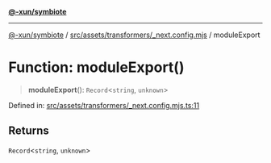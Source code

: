 [**@-xun/symbiote**](../../../../../README.md)

***

[@-xun/symbiote](../../../../../README.md) / [src/assets/transformers/\_next.config.mjs](../README.md) / moduleExport

# Function: moduleExport()

> **moduleExport**(): `Record`\<`string`, `unknown`\>

Defined in: [src/assets/transformers/\_next.config.mjs.ts:11](https://github.com/Xunnamius/symbiote/blob/6725748dfdd624ec897edfc2b0854ca2e21094bc/src/assets/transformers/_next.config.mjs.ts#L11)

## Returns

`Record`\<`string`, `unknown`\>
